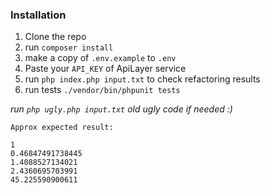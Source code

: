 ### Installation
1. Clone the repo
2. run `composer install`
3. make a copy of `.env.example` to `.env`
4. Paste your `API_KEY` of ApiLayer service
5. run `php index.php input.txt` to check refactoring results
6. run tests `./vendor/bin/phpunit tests`

*run `php ugly.php input.txt` old ugly code if needed :)*

```text
Approx expected result:

1
0.46847491738445
1.4088527134021
2.4360695703991
45.225590900611
```
